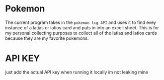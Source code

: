 # Pokemon
The current program takes in the `pokemon tcg API` and uses it to find evey instance of a latias or latios card and puts in into an excell sheet. This is for my personal collecting purposes to collect all of the latias and latios cards because they are my favorite pokemons. 
# API KEY
just add the actual API key when running it locally im not leaking mine
